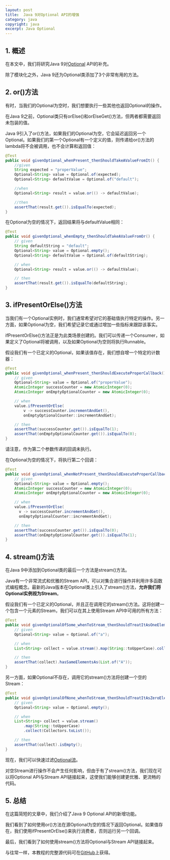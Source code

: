 ```yaml
---
layout: post
title:  Java 9对Optional API的增强
category: java
copyright: java
excerpt: Java Optional
---
```


## 1. 概述

在本文中，我们将研究Java 9对[Optional](https://docs.oracle.com/en/java/javase/11/docs/api/java.base/java/util/Optional.html) API的补充。

除了模块化之外，Java 9还为Optional类添加了3个非常有用的方法。

## 2. or()方法

有时，当我们的Optional为空时，我们想要执行一些其他也返回Optional的操作。

在Java 9之前，Optional类只有orElse()和orElseGet()方法，但两者都需要返回未包装的值。

Java 9引入了or()方法，如果我们的Optional为空，它会延迟返回另一个Optional。如果我们的第一个Optional有一个定义的值，则传递给or()方法的lambda将不会被调用，也不会计算和返回值：

```java
@Test
public void givenOptional_whenPresent_thenShouldTakeAValueFromIt() {
    //given
    String expected = "properValue";
    Optional<String> value = Optional.of(expected);
    Optional<String> defaultValue = Optional.of("default");

    //when
    Optional<String> result = value.or(() -> defaultValue);

    //then
    assertThat(result.get()).isEqualTo(expected);
}
```

在Optional为空的情况下，返回结果将与defaultValue相同：

```java
@Test
public void givenOptional_whenEmpty_thenShouldTakeAValueFromOr() {
    // given
    String defaultString = "default";
    Optional<String> value = Optional.empty();
    Optional<String> defaultValue = Optional.of(defaultString);

    // when
    Optional<String> result = value.or(() -> defaultValue);

    // then
    assertThat(result.get()).isEqualTo(defaultString);
}
```

## 3. ifPresentOrElse()方法

当我们有一个Optional实例时，我们通常希望对它的基础值执行特定的操作。另一方面，如果Optional为空，我们希望记录它或通过增加一些指标来跟踪该事实。

ifPresentOrElse()方法正是为此类场景创建的。我们可以传递一个Consumer，如果定义了Optional将被调用，以及如果Optional为空则将执行Runnable。

假设我们有一个已定义的Optional，如果该值存在，我们想自增一个特定的计数器：

```java
@Test
public void givenOptional_whenPresent_thenShouldExecuteProperCallback() {
    // given
    Optional<String> value = Optional.of("properValue");
    AtomicInteger successCounter = new AtomicInteger(0);
    AtomicInteger onEmptyOptionalCounter = new AtomicInteger(0);

    // when
    value.ifPresentOrElse(
        v -> successCounter.incrementAndGet(), 
        onEmptyOptionalCounter::incrementAndGet);

    // then
    assertThat(successCounter.get()).isEqualTo(1);
    assertThat(onEmptyOptionalCounter.get()).isEqualTo(0);
}
```

请注意，作为第二个参数传递的回调未执行。

在Optional为空的情况下，将执行第二个回调：

```java
@Test
public void givenOptional_whenNotPresent_thenShouldExecuteProperCallback() {
    // given
    Optional<String> value = Optional.empty();
    AtomicInteger successCounter = new AtomicInteger(0);
    AtomicInteger onEmptyOptionalCounter = new AtomicInteger(0);

    // when
    value.ifPresentOrElse(
      v -> successCounter.incrementAndGet(), 
      onEmptyOptionalCounter::incrementAndGet);

    // then
    assertThat(successCounter.get()).isEqualTo(0);
    assertThat(onEmptyOptionalCounter.get()).isEqualTo(1);
}
```

## 4. stream()方法

在Java 9中添加到Optional类的最后一个方法是stream()方法。

Java有一个非常流式和优雅的Stream API，可以对集合进行操作并利用许多函数式编程概念。最新的Java版本在Optional类上引入了stream()方法，**允许我们将Optional实例视为Stream**。

假设我们有一个已定义的Optional，并且正在调用它的stream()方法。这将创建一个包含一个元素的Stream，我们可以在其上使用Stream API中可用的所有方法：

```java
@Test
public void givenOptionalOfSome_whenToStream_thenShouldTreatItAsOneElementStream() {
    // given
    Optional<String> value = Optional.of("a");

    // when
    List<String> collect = value.stream().map(String::toUpperCase).collect(Collectors.toList());

    // then
    assertThat(collect).hasSameElementsAs(List.of("A"));
}
```

另一方面，如果Optional不存在，调用它的stream()方法将创建一个空的Stream：

```java
@Test
public void givenOptionalOfNone_whenToStream_thenShouldTreatItAsZeroElementStream() {
    // given
    Optional<String> value = Optional.empty();

    // when
    List<String> collect = value.stream()
        .map(String::toUpperCase)
        .collect(Collectors.toList());

    // then
    assertThat(collect).isEmpty();
}
```

现在，我们可以快速过滤[Optional流](https://www.baeldung.com/java-filter-stream-of-optional)。

对空Stream进行操作不会产生任何影响，但由于有了stream()方法，我们现在可以将Optional API与Stream API链接起来，这使我们能够创建更优雅、更流畅的代码。

## 5. 总结

在这篇简短的文章中，我们介绍了Java 9 Optional API的新增功能。

我们看到了如何使用or()方法在源Optional为空的情况下返回Optional。如果值存在，我们使用ifPresentOrElse()来执行消费者，否则运行另一个回调。

最后，我们看到了如何使用stream()方法将Optional与Stream API链接起来。

与往常一样，本教程的完整源代码可在[GitHub](https://github.com/tuyucheng7/taketoday-tutorial4j/tree/master/java-core-modules/java-optional)上获得。